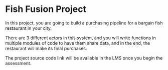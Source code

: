 # Fish Fusion Project

In this project, you are going to build a purchasing pipeline for a bargain fish restaurant in your city.

There are 3 different actors in this system, and you will write functions in multiple modules of code to have them share data, and in the end, the restaurant will make its final purchases.

The project source code link will be available in the LMS once you begin the assessment.